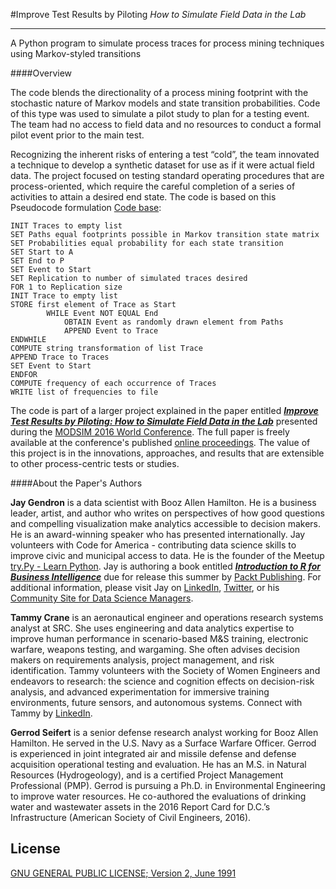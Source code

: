 #Improve Test Results by Piloting
*How to Simulate Field Data in the Lab*

-------

A Python program to simulate process traces for process mining techniques using Markov-styled transitions

####Overview

The code blends the directionality of a process mining footprint with the stochastic nature of Markov models and state transition probabilities. Code of this type was used to simulate a pilot study to plan for a testing event. The team had no access to field data and no resources to conduct a formal pilot event prior to the main test.

Recognizing the inherent risks of entering a test “cold”, the team innovated a technique to develop a synthetic dataset for use as if it were actual field data. The project focused on testing standard operating procedures that are process-oriented, which require the careful completion of a series of activities to attain a desired end state. The code is based on this Pseudocode formulation [Code base](process_sim.py):

```
INIT Traces to empty list
SET Paths equal footprints possible in Markov transition state matrix
SET Probabilities equal probability for each state transition
SET Start to A
SET End to P
SET Event to Start
SET Replication to number of simulated traces desired
FOR 1 to Replication size
INIT Trace to empty list
STORE first element of Trace as Start
		WHILE Event NOT EQUAL End
			OBTAIN Event as randomly drawn element from Paths
			APPEND Event to Trace
ENDWHILE
COMPUTE string transformation of list Trace
APPEND Trace to Traces
SET Event to Start
ENDFOR
COMPUTE frequency of each occurrence of Traces
WRITE list of frequencies to file
```

The code is part of a larger project explained in the paper entitled [_**Improve Test Results by Piloting: How to Simulate Field Data in the Lab**_](http://www.modsimworld.org/papers/2016/How_to_Simulate_Field_Data_in_the_Lab.pdf) presented during the [MODSIM 2016 World Conference](http://www.modsimworld.org/). The full paper is freely available at the conference's published [online proceedings](http://www.modsimworld.org/papers/2016/How_to_Simulate_Field_Data_in_the_Lab.pdf). The value of this project is in the innovations, approaches, and results that are extensible to other process-centric tests or studies.

####About the Paper's Authors

__Jay Gendron__ is a data scientist with Booz Allen Hamilton. He is a business leader, artist, and author who writes on
perspectives of how good questions and compelling visualization make analytics accessible to decision makers. He
is an award-winning speaker who has presented internationally. Jay volunteers with Code for America - contributing
data science skills to improve civic and municipal access to data. He is the founder of the Meetup [try.Py - Learn
Python](http://www.meetup.com/tryPy-Learn-Python/). Jay is authoring a book entitled [_**Introduction to R for Business Intelligence**_](https://www.amazon.com/Introduction-Business-Intelligence-Jay-Gendron-ebook/dp/B01F7HCAWG) due for release this summer by [Packt Publishing](https://www.packtpub.com/books/info/authors/jay-gendron). For additional information, please visit Jay on  [LinkedIn](https://www.linkedin.com/in/jaygendron), [Twitter](https://twitter.com/jaygendron), or his [Community Site for Data Science Managers](http://www.datasciencemanagement.com).

__Tammy Crane__ is an aeronautical engineer and operations research systems analyst at SRC. She uses engineering
and data analytics expertise to improve human performance in scenario-based M&S training, electronic warfare, weapons
testing, and wargaming. She often advises decision makers on requirements analysis, project management, and risk
identification. Tammy volunteers with the Society of Women Engineers and endeavors to research: the science and
cognition effects on decision-risk analysis, and advanced experimentation for immersive training environments,
future sensors, and autonomous systems. Connect with Tammy by [LinkedIn](https://www.linkedin.com/in/tammycrane).

__Gerrod Seifert__ is a senior defense research analyst working for Booz Allen Hamilton. He served in the U.S. Navy
as a Surface Warfare Officer. Gerrod is experienced in joint integrated air and missile defense and defense
acquisition operational testing and evaluation. He has an M.S. in Natural Resources (Hydrogeology), and is a
certified Project Management Professional (PMP). Gerrod is pursuing a Ph.D. in Environmental Engineering to
improve water resources. He co-authored the evaluations of drinking water and wastewater assets in the 2016 Report
Card for D.C.’s Infrastructure (American Society of Civil Engineers, 2016).

License
-------
[GNU GENERAL PUBLIC LICENSE; Version 2, June 1991](https://github.com/jgendron/ProbabilityProcessFootprint/blob/master/LICENSE)
